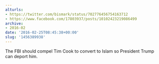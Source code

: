 ```yaml
---
alturls:
- https://twitter.com/bismark/status/702776456754163712
- https://www.facebook.com/17803937/posts/10102423219086499
archive:
- 2016-02
date: '2016-02-25T08:45:38+00:00'
slug: '1456389938'
---
```


The FBI should compel Tim Cook to convert to Islam so President Trump can deport him.

